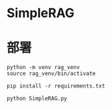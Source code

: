 # SimpleRAG


# 部署
```shell
python -m venv rag_venv
source rag_venv/bin/activate

pip install -r requirements.txt

python SimpleRAG.py

```